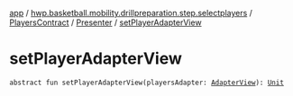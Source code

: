 [app](../../../index.md) / [hwp.basketball.mobility.drillpreparation.step.selectplayers](../../index.md) / [PlayersContract](../index.md) / [Presenter](index.md) / [setPlayerAdapterView](.)

# setPlayerAdapterView

`abstract fun setPlayerAdapterView(playersAdapter: `[`AdapterView`](../-adapter-view/index.md)`): `[`Unit`](https://kotlinlang.org/api/latest/jvm/stdlib/kotlin/-unit/index.html)